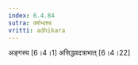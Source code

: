 ```yaml
---
index: 6.4.84
sutra: वर्षाभ्वश्च
vritti: adhikara
---
```


 अङ्गस्य [6।4।1]  असिद्धवदत्राभात् [6।4।22] 